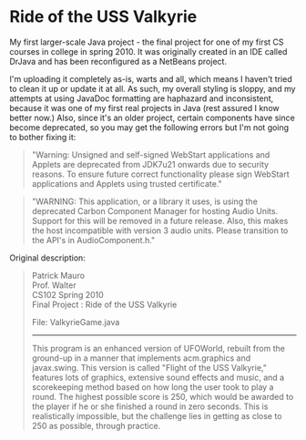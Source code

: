 # Ride of the USS Valkyrie
My first larger-scale Java project - the final project for one of my first CS courses in college in spring 2010. It was originally created in an IDE called DrJava and has been reconfigured as a NetBeans project.

I'm uploading it completely as-is, warts and all, which means I haven't tried to clean it up or update it at all. As such, my overall styling is sloppy, and my attempts at using JavaDoc formatting are haphazard and inconsistent, because it was one of my first real projects in Java (rest assured I know better now.) Also, since it's an older project, certain components have since become deprecated, so you may get the following errors but I'm not going to bother fixing it:

>"Warning: Unsigned and self-signed WebStart applications and Applets are deprecated from JDK7u21 onwards due to security reasons. To ensure future correct functionality please sign WebStart applications and Applets using trusted certificate."

>"WARNING: This application, or a library it uses, is using the deprecated Carbon Component Manager for hosting Audio Units. Support for this will be removed in a future release. Also, this makes the host incompatible with version 3 audio units. Please transition to the API's in AudioComponent.h."

Original description:

>Patrick Mauro<br>
>Prof. Walter<br>
>CS102 Spring 2010<br>
>Final Project : Ride of the USS Valkyrie<br>
>
>File: ValkyrieGame.java
><hr>
>This program is an enhanced version of UFOWorld, rebuilt from the ground-up in a manner that implements acm.graphics and javax.swing. This version is called "Flight of the USS Valkyrie," features lots of graphics, extensive sound effects and music, and a scorekeeping method based on how long the user took to play a round. The highest possible score is 250, which would be awarded to the player if he or she finished a round in zero seconds. This is realistically impossible, but the challenge lies in getting as close to 250 as possible, through practice.
